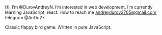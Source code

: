 
Hi, I’m @DurovAndreyN.
I’m interested in web development.
I’m currently learning JavaScript, react.
How to reach me andreydurov2705@gmail.com, telegram @AnDu27.

Classic flappy bird game.
Written in pure JavaScript.
